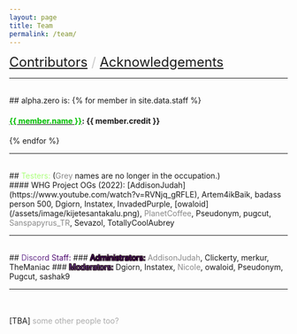```yaml
---
layout: page
title: Team
permalink: /team/
---
```

<font color="#CCCCCC" size="5"> <a href="/contributors/">Contributors</a> / <a href="/acknowledgements/">Acknowledgements</a></font>
<br>
  <div id="line"><hr /></div>
<br>
## alpha.zero is:   
{% for member in site.data.staff %}
<h4>
<a href="{{ member.link }}"><font color="{{ member.color }}">{{ member.name }}</font></a>: {{ member.credit }}
</h4>
{% endfor %}
<br>
  <div id="line"><hr /></div>
<br>
## <font color="ACFF7C">Testers:</font>
(<font color="#888888">Grey</font> names are no longer in the occupation.) <br>
#### WHG Project OGs (2022): 
[AddisonJudah](https://www.youtube.com/watch?v=RVNjq_gRFLE), Artem4ikBaik, badass person 500, Dgiorn, Instatex, InvadedPurple, [owaloid](/assets/image/kijetesantakalu.png), <font color="#888888">PlanetCoffee</font>, Pseudonym, pugcut, <font color="#888888">Sanspapyrus_TR</font>, Sevazol, TotallyCoolAubrey
<br>
  <div id="line"><hr /></div>
<br>
## <font style="color: #b23b82; background-image: -webkit-linear-gradient(0deg, #703f95 5%, #49006a 92%); background-clip: text; -webkit-background-clip: text; text-fill-color: transparent; -webkit-text-fill-color: transparent;">Discord Staff:</font>
### <font style="color: #49006a; text-shadow: -1px -1px 0 #100, 1px -1px 0 #100, -1px 1px 0 #100, 1px 1px 0 #100;">Administrators:</font>
<font color="#888888">AddisonJudah</font>, Clickerty, merkur, TheManiac
### <font style="color: #703f95; text-shadow: -1px -1px 0 #100, 1px -1px 0 #100, -1px 1px 0 #100, 1px 1px 0 #100;">Moderators:</font>
Dgiorn, Instatex, <font color="#888888">Nicole</font>, owaloid, Pseudonym, Pugcut, sashak9
<br>
  <div id="line"><hr /></div>
<br>
<br>
[TBA] <font color="#AAAAAA">some other people too?</font> <br>

